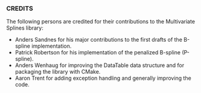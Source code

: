 ### CREDITS
The following persons are credited for their contributions to the Multivariate Splines library:
- Anders Sandnes for his major contributions to the first drafts of the B-spline implementation.
- Patrick Robertson for his implementation of the penalized B-spline (P-spline).
- Anders Wenhaug for improving the DataTable data structure and for packaging the library with CMake.
- Aaron Trent for adding exception handling and generally improving the code.
